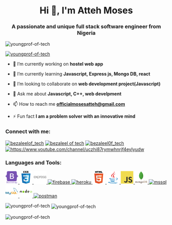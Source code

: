<h1 align="center">Hi 👋, I'm Atteh Moses</h1>
<h3 align="center">A passionate and unique full stack software engineer from Nigeria</h3>

<p align="left"> <img src="https://komarev.com/ghpvc/?username=youngprof-of-tech&label=Profile%20views&color=0e75b6&style=flat" alt="youngprof-of-tech" /> </p>

<p align="left"> <a href="https://github.com/ryo-ma/github-profile-trophy"><img src="https://github-profile-trophy.vercel.app/?username=youngprof-of-tech" alt="youngprof-of-tech" /></a> </p>

- 🔭 I’m currently working on **hostel web app**

- 🌱 I’m currently learning **Javascript, Express js, Mongo DB, react**

- 👯 I’m looking to collaborate on **web development project(Javascript)**

- 💬 Ask me about **Javascript, C++, web develpment**

- 📫 How to reach me **officialmosesatteh@gmail.com**

- ⚡ Fun fact **I am a problem solver with an innovative mind**

<h3 align="left">Connect with me:</h3>
<p align="left">
<a href="https://twitter.com/bezaleelof_tech" target="blank"><img align="center" src="https://raw.githubusercontent.com/rahuldkjain/github-profile-readme-generator/master/src/images/icons/Social/twitter.svg" alt="bezaleelof_tech" height="30" width="40" /></a>
<a href="https://linkedin.com/in/bezaleel of tech" target="blank"><img align="center" src="https://raw.githubusercontent.com/rahuldkjain/github-profile-readme-generator/master/src/images/icons/Social/linked-in-alt.svg" alt="bezaleel of tech" height="30" width="40" /></a>
<a href="https://instagram.com/bezaleel0f_tech" target="blank"><img align="center" src="https://raw.githubusercontent.com/rahuldkjain/github-profile-readme-generator/master/src/images/icons/Social/instagram.svg" alt="bezaleel0f_tech" height="30" width="40" /></a>
<a href="https://www.youtube.com/c/https://www.youtube.com/channel/uczhi87rymwhnrjf4eylyudw" target="blank"><img align="center" src="https://raw.githubusercontent.com/rahuldkjain/github-profile-readme-generator/master/src/images/icons/Social/youtube.svg" alt="https://www.youtube.com/channel/uczhi87rymwhnrjf4eylyudw" height="30" width="40" /></a>
</p>

<h3 align="left">Languages and Tools:</h3>
<p align="left"> <a href="https://getbootstrap.com" target="_blank" rel="noreferrer"> <img src="https://raw.githubusercontent.com/devicons/devicon/master/icons/bootstrap/bootstrap-plain-wordmark.svg" alt="bootstrap" width="40" height="40"/> </a> <a href="https://www.w3schools.com/css/" target="_blank" rel="noreferrer"> <img src="https://raw.githubusercontent.com/devicons/devicon/master/icons/css3/css3-original-wordmark.svg" alt="css3" width="40" height="40"/> </a> <a href="https://expressjs.com" target="_blank" rel="noreferrer"> <img src="https://raw.githubusercontent.com/devicons/devicon/master/icons/express/express-original-wordmark.svg" alt="express" width="40" height="40"/> </a> <a href="https://firebase.google.com/" target="_blank" rel="noreferrer"> <img src="https://www.vectorlogo.zone/logos/firebase/firebase-icon.svg" alt="firebase" width="40" height="40"/> </a> <a href="https://heroku.com" target="_blank" rel="noreferrer"> <img src="https://www.vectorlogo.zone/logos/heroku/heroku-icon.svg" alt="heroku" width="40" height="40"/> </a> <a href="https://www.w3.org/html/" target="_blank" rel="noreferrer"> <img src="https://raw.githubusercontent.com/devicons/devicon/master/icons/html5/html5-original-wordmark.svg" alt="html5" width="40" height="40"/> </a> <a href="https://www.java.com" target="_blank" rel="noreferrer"> <img src="https://raw.githubusercontent.com/devicons/devicon/master/icons/java/java-original.svg" alt="java" width="40" height="40"/> </a> <a href="https://developer.mozilla.org/en-US/docs/Web/JavaScript" target="_blank" rel="noreferrer"> <img src="https://raw.githubusercontent.com/devicons/devicon/master/icons/javascript/javascript-original.svg" alt="javascript" width="40" height="40"/> </a> <a href="https://www.mongodb.com/" target="_blank" rel="noreferrer"> <img src="https://raw.githubusercontent.com/devicons/devicon/master/icons/mongodb/mongodb-original-wordmark.svg" alt="mongodb" width="40" height="40"/> </a> <a href="https://www.microsoft.com/en-us/sql-server" target="_blank" rel="noreferrer"> <img src="https://www.svgrepo.com/show/303229/microsoft-sql-server-logo.svg" alt="mssql" width="40" height="40"/> </a> <a href="https://www.mysql.com/" target="_blank" rel="noreferrer"> <img src="https://raw.githubusercontent.com/devicons/devicon/master/icons/mysql/mysql-original-wordmark.svg" alt="mysql" width="40" height="40"/> </a> <a href="https://nodejs.org" target="_blank" rel="noreferrer"> <img src="https://raw.githubusercontent.com/devicons/devicon/master/icons/nodejs/nodejs-original-wordmark.svg" alt="nodejs" width="40" height="40"/> </a> <a href="https://postman.com" target="_blank" rel="noreferrer"> <img src="https://www.vectorlogo.zone/logos/getpostman/getpostman-icon.svg" alt="postman" width="40" height="40"/> </a> </p>

<p><img align="left" src="https://github-readme-stats.vercel.app/api/top-langs?username=youngprof-of-tech&show_icons=true&locale=en&layout=compact" alt="youngprof-of-tech" /></p>

<p>&nbsp;<img align="center" src="https://github-readme-stats.vercel.app/api?username=youngprof-of-tech&show_icons=true&locale=en" alt="youngprof-of-tech" /></p>

<p><img align="center" src="https://github-readme-streak-stats.herokuapp.com/?user=youngprof-of-tech&" alt="youngprof-of-tech" /></p>
